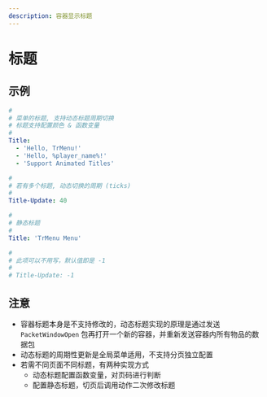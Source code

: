 ```yaml
---
description: 容器显示标题
---
```


# 标题

## 示例

```yaml
#
# 菜单的标题, 支持动态标题周期切换
# 标题支持配置颜色 & 函数变量
#
Title:
  - 'Hello, TrMenu!'
  - 'Hello, %player_name%!'
  - 'Support Animated Titles'

#
# 若有多个标题, 动态切换的周期 (ticks)
#
Title-Update: 40
```

```yaml
#
# 静态标题
#
Title: 'TrMenu Menu'

#
# 此项可以不用写，默认值即是 -1
#
# Title-Update: -1
```

## 注意

* 容器标题本身是不支持修改的，动态标题实现的原理是通过发送  `PacketWindowOpen` 包再打开一个新的容器，并重新发送容器内所有物品的数据包
* 动态标题的周期性更新是全局菜单适用，不支持分页独立配置
* 若需不同页面不同标题，有两种实现方式
  * 动态标题配置函数变量，对页码进行判断
  * 配置静态标题，切页后调用动作二次修改标题

